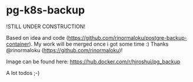 # pg-k8s-backup

!STILL UNDER CONSTRUCTION!

Based on idea and code (https://github.com/rinormaloku/postgre-backup-container). My work will be merged once i got some time :) Thanks @rinormaloku (https://github.com/rinormaloku)!

Image can be found here: https://hub.docker.com/r/hiroshui/pg_backup


A lot todos ;-)
